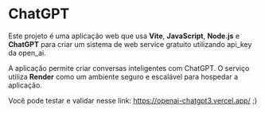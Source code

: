  # ChatGPT
Este projeto é uma aplicação web que usa **Vite**, **JavaScript**, **Node.js** e **ChatGPT** para criar um sistema de web service gratuito utilizando api_key da open_ai.  

A aplicação permite criar conversas inteligentes com ChatGPT. O serviço utiliza **Render** como um ambiente seguro e escalável para hospedar a aplicação. 

Você pode testar e validar nesse link: https://openai-chatgpt3.vercel.app/ ;)
